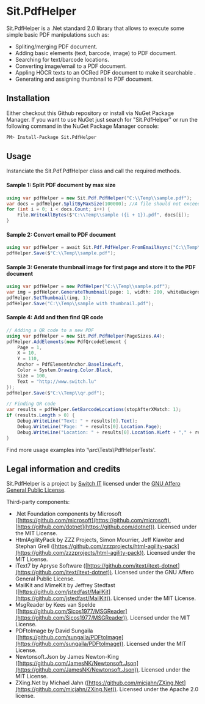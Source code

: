 # Sit.PdfHelper
Sit.PdfHelper is a .Net standard 2.0 library that allows to execute some simple basic PDF manipulations such as:
- Spliting/merging PDF document.
- Adding basic elements (text, barcode, image) to PDF document.
- Searching for text/barcode locations.
- Converting image/email to a PDF document.
- Appling HOCR texts to an OCRed PDF document to make it searchable .
- Generating and assigning thumbnail to PDF document.

## Installation
Either checkout this Github repository or install via NuGet Package Manager.
If you want to use NuGet just search for "Sit.PdfHelper" or run the following command in the NuGet Package Manager console:
```bash
PM> Install-Package Sit.PdfHelper
```
## Usage
Instanciate the Sit.Pdf.PdfHelper class and call the required methods. 

#### Sample 1: Split PDF document by max size
```csharp
using var pdfHelper = new Sit.Pdf.PdfHelper("C:\\Temp\\sample.pdf");
var docs = pdfHelper.SplitByMaxSize(100000); //A file should not exceed 100Kb
for (int i = 0; i < docs.Count; i++) {
    File.WriteAllBytes($"C:\\Temp\\sample ({i + 1}).pdf", docs[i]);
}
```

#### Sample 2: Convert email to PDF document
```csharp
using var pdfHelper = await Sit.Pdf.PdfHelper.FromEmailAsync("C:\\Temp\\sample.eml", EmailType.Mime, PageSizes.A4, includeAttachments: true);
pdfHelper.Save($"C:\\Temp\\sample.pdf");
```

#### Sample 3: Generate thumbnail image for first page and store it to the PDF document
```csharp
using var pdfHelper = new PdfHelper("C:\\Temp\\sample.pdf");
var img = pdfHelper.GenerateThumbnail(page: 1, width: 200, whiteBackground: true);
pdfHelper.SetThumbnail(img, 1);
pdfHelper.Save("C:\\Temp\\sample with thumbnail.pdf");
```

#### Sample 4: Add and then find QR code
```csharp
// Adding a QR code to a new PDF
using var pdfHelper = new Sit.Pdf.PdfHelper(PageSizes.A4);
pdfHelper.AddElements(new PdfQrcodeElement {
    Page = 1,
    X = 10,
    Y = 110,
    Anchor = PdfElementAnchor.BaselineLeft,
    Color = System.Drawing.Color.Black,
    Size = 100,
    Text = "http://www.switch.lu"
});
pdfHelper.Save($"C:\\Temp\\qr.pdf");

// Finding QR code
var results = pdfHelper.GetBarcodeLocations(stopAfterXMatch: 1);
if (results.Length > 0) {
    Debug.WriteLine("Text: " + results[0].Text);
    Debug.WriteLine("Page: " + results[0].Location.Page);
    Debug.WriteLine("Location: " + results[0].Location.XLeft + "," + results[0].Location.YBottom);
}
```

Find more usage examples into '\src\Tests\PdfHelperTests\'.

## Legal information and credits
Sit.PdfHelper is a project by [Switch IT](https://www.switch.lu) licensed under the [GNU Affero General Public License](https://www.gnu.org/licenses/).

Third-party components:
- .Net Foundation components by Microsoft ([https://github.com/microsoft](https://github.com/microsoft), [https://github.com/dotnet](https://github.com/dotnet)).
  Licensed under the MIT License.
- HtmlAgilityPack by ZZZ Projects, Simon Mourrier, Jeff Klawiter and Stephan Grell ([https://github.com/zzzprojects/html-agility-pack](https://github.com/zzzprojects/html-agility-pack)).
  Licensed under the MIT License.
- iText7 by Apryse Software ([https://github.com/itext/itext-dotnet](https://github.com/itext/itext-dotnet)).
  Licensed under the GNU Affero General Public License.
- MailKit and MimeKit by Jeffrey Stedfast ([https://github.com/jstedfast/MailKit](https://github.com/jstedfast/MailKit)).
  Licensed under the MIT License.
- MsgReader by Kees van Spelde ([https://github.com/Sicos1977/MSGReader](https://github.com/Sicos1977/MSGReader)).
  Licensed under the MIT License.
- PDFtoImage by David Sungaila ([https://github.com/sungaila/PDFtoImage](https://github.com/sungaila/PDFtoImage)).
  Licensed under the MIT License.
- Newtonsoft.Json by James Newton-King ([https://github.com/JamesNK/Newtonsoft.Json](https://github.com/JamesNK/Newtonsoft.Json)).
  Licensed under the MIT License.
- ZXing.Net by Michael Jahn ([https://github.com/micjahn/ZXing.Net](https://github.com/micjahn/ZXing.Net)).
  Licensed under the Apache 2.0 license.
